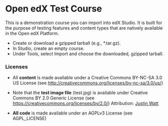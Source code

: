 Open edX Test Course
=============================

This is a demonstration course you can import into edX Studio. It is built for the purpose of testing features and content types that are natively available in the Open edX Platform.

 * Create or download a gzipped tarball (e.g., *.tar.gz).
 * In Studio, create an empty course.
 * Under Tools, select Import and choose the downloaded, gzipped tarball.

### Licenses

* All **content** is made available under a Creative Commons BY-NC-SA 3.0 US License
(see <http://creativecommons.org/licenses/by-nc-sa/3.0/us/>)

* Note that the **test image file** (test.jpg) is available under Creative Commons BY 2.0 Generic License (see <https://creativecommons.org/licenses/by/2.0/>) Attribution: [Justin Watt](https://www.flickr.com/photos/justinsomnia/2730404049/)

* **All code** is made available under an AGPLv3 License (see AGPL_LICENSE)
